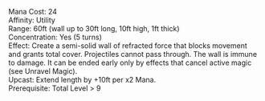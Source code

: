 Mana Cost: 24  
Affinity: Utility  
Range: 60ft (wall up to 30ft long, 10ft high, 1ft thick)  
Concentration: Yes (5 turns)  
Effect: Create a semi-solid wall of refracted force that blocks movement and grants total cover. Projectiles cannot pass through. The wall is immune to damage. It can be ended early only by effects that cancel active magic (see Unravel Magic).  
Upcast: Extend length by +10ft per x2 Mana.  
Prerequisite: Total Level > 9